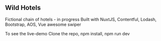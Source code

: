 ## Wild Hotels

Fictional chain of hotels - in progress 
Built with NuxtJS, Contentful, Lodash, Bootstrap, AOS, Vue awesome swiper

To see the live-demo
Clone the repo, npm install, npm run dev
